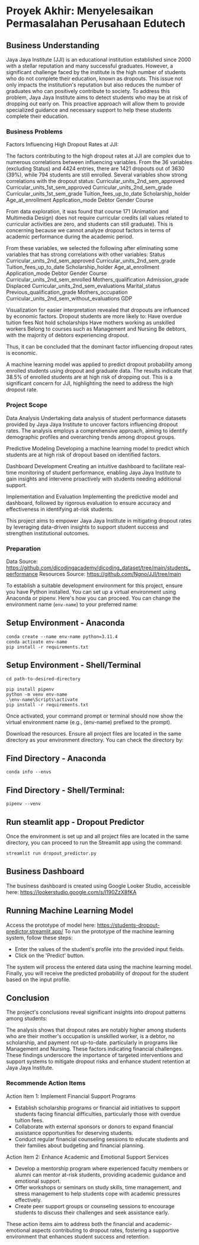 # Proyek Akhir: Menyelesaikan Permasalahan Perusahaan Edutech

## Business Understanding
Jaya Jaya Institute (JJI) is an educational institution established since 2000 with a stellar reputation and many successful graduates. However, a significant challenge faced by the institute is the high number of students who do not complete their education, known as dropouts. This issue not only impacts the institution's reputation but also reduces the number of graduates who can positively contribute to society. To address this problem, Jaya Jaya Institute aims to detect students who may be at risk of dropping out early on. This proactive approach will allow them to provide specialized guidance and necessary support to help these students complete their education.

### Business Problems
Factors Influencing High Dropout Rates at JJI:

The factors contributing to the high dropout rates at JJI are complex due to numerous correlations between influencing variables.
From the 36 variables (excluding Status) and 4424 entries, there are 1421 dropouts out of 3630 (39%), while 794 students are still enrolled.
Several variables show strong correlations with the dropout status:
Curricular_units_2nd_sem_approved
Curricular_units_1st_sem_approved
Curricular_units_2nd_sem_grade
Curricular_units_1st_sem_grade
Tuition_fees_up_to_date
Scholarship_holder
Age_at_enrollment
Application_mode
Debtor
Gender
Course

From data exploration, it was found that course 171 (Animation and Multimedia Design) does not require curricular credits (all values related to curricular activities are zero, and students can still graduate). This is concerning because we cannot analyze dropout factors in terms of academic performance during the academic period.

From these variables, we selected the following after eliminating some variables that has strong correlations with other variables:
Status
Curricular_units_2nd_sem_approved
Curricular_units_2nd_sem_grade
Tuition_fees_up_to_date
Scholarship_holder
Age_at_enrollment
Application_mode
Debtor
Gender
Course
Curricular_units_2nd_sem_enrolled
Mothers_qualification
Admission_grade
Displaced
Curricular_units_2nd_sem_evaluations
Marital_status
Previous_qualification_grade
Mothers_occupation
Curricular_units_2nd_sem_without_evaluations
GDP


Visualization for easier interpretation revealed that dropouts are influenced by economic factors. Dropout students are more likely to:
Have overdue tuition fees
Not hold scholarships
Have mothers working as unskilled workers
Belong to courses such as Management and Nursing
Be debtors, with the majority of debtors experiencing dropout.

Thus, it can be concluded that the dominant factor influencing dropout rates is economic.

A machine learning model was applied to predict dropout probability among enrolled students using dropout and graduate data. The results indicate that 38.5% of enrolled students are at high risk of dropping out. This is a significant concern for JJI, highlighting the need to address the high dropout rate.


### Project Scope
Data Analysis
Undertaking data analysis of student performance datasets provided by Jaya Jaya Institute to uncover factors influencing dropout rates. The analysis employs a comprehensive approach, aiming to identify demographic profiles and overarching trends among dropout groups.

Predictive Modeling
Developing a machine learning model to predict which students are at high risk of dropout based on identified factors.

Dashboard Development
Creating an intuitive dashboard to facilitate real-time monitoring of student performance, enabling Jaya Jaya Institute to gain insights and intervene proactively with students needing additional support.

Implementation and Evaluation
Implementing the predictive model and dashboard, followed by rigorous evaluation to ensure accuracy and effectiveness in identifying at-risk students.

This project aims to empower Jaya Jaya Institute in mitigating dropout rates by leveraging data-driven insights to support student success and strengthen institutional outcomes.

### Preparation

Data Source: https://github.com/dicodingacademy/dicoding_dataset/tree/main/students_performance 
Resources Source: https://github.com/Ngno/JJI/tree/main 

To establish a suitable development environment for this project, ensure you have Python installed. You can set up a virtual environment using Anaconda or pipenv. Here's how you can proceed. You can change the environment name (`env-name`) to your preferred name:

## Setup Environment - Anaconda
```
conda create --name env-name python=3.11.4
conda activate env-name
pip install -r requirements.txt
```

## Setup Environment - Shell/Terminal
```
cd path-to-desired-directory

pip install pipenv
python -m venv env-name
.\env-name\Scripts\activate
pip install -r requirements.txt
```
Once activated, your command prompt or terminal should now show the virtual environment name (e.g., (env-name) prefixed to the prompt).

Download the resources.
Ensure all project files are located in the same directory as your environment directory.
You can check the directory by:

## Find Directory - Anaconda
```
conda info --envs
```

## Find Directory - Shell/Terminal:
```
pipenv --venv
```


## Run steamlit app - Dropout Predictor
Once the environment is set up and all project files are located in the same directory, you can proceed to run the Streamlit app using the command:

```
streamlit run dropout_predictor.py
```


## Business Dashboard
The business dashboard is created using Google Looker Studio, accessible here: https://lookerstudio.google.com/s/l190ZzX8fKA


## Running Machine Learning Model
Access the prototype of model here: https://students-dropout-predictor.streamlit.app/
To run the prototype of the machine learning system, follow these steps:

- Enter the values of the student's profile into the provided input fields.
- Click on the 'Predict' button.

The system will process the entered data using the machine learning model.
Finally, you will receive the predicted probability of dropout for the student based on the input profile.

## Conclusion
The project's conclusions reveal significant insights into dropout patterns among students:

The analysis shows that dropout rates are notably higher among students who are their mother's occupation is unskilled worker, is a debtor, no scholarship, and payment not up-to-date. particularly in programs like Management and Nursing. These factors indicating financial challenges. These findings underscore the importance of targeted interventions and support systems to mitigate dropout risks and enhance student retention at Jaya Jaya Institute.

### Recommende Action Items
Action Item 1: Implement Financial Support Programs

- Establish scholarship programs or financial aid initiatives to support students facing financial difficulties, particularly those with overdue tuition fees.
- Collaborate with external sponsors or donors to expand financial assistance opportunities for deserving students.
- Conduct regular financial counseling sessions to educate students and their families about budgeting and financial planning.

Action Item 2: Enhance Academic and Emotional Support Services

- Develop a mentorship program where experienced faculty members or alumni can mentor at-risk students, providing academic guidance and emotional support.
- Offer workshops or seminars on study skills, time management, and stress management to help students cope with academic pressures effectively.
- Create peer support groups or counseling sessions to encourage students to discuss their challenges and seek assistance early.

These action items aim to address both the financial and academic-emotional aspects contributing to dropout rates, fostering a supportive environment that enhances student success and retention.